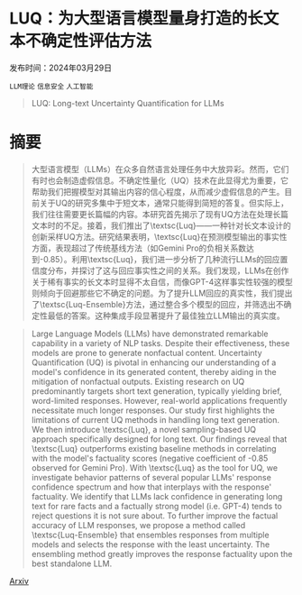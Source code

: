 # LUQ：为大型语言模型量身打造的长文本不确定性评估方法

发布时间：2024年03月29日

`LLM理论` `信息安全` `人工智能`

> LUQ: Long-text Uncertainty Quantification for LLMs

# 摘要

> 大型语言模型（LLMs）在众多自然语言处理任务中大放异彩。然而，它们有时也会制造虚假信息。不确定性量化（UQ）技术在此显得尤为重要，它帮助我们把握模型对其输出内容的信心程度，从而减少虚假信息的产生。目前关于UQ的研究多集中于短文本，通常只能得到简短的答复。但实际上，我们往往需要更长篇幅的内容。本研究首先揭示了现有UQ方法在处理长篇文本时的不足。接着，我们推出了\textsc{Luq}——一种针对长文本设计的创新采样UQ方法。研究结果表明，\textsc{Luq}在预测模型输出的事实性方面，表现超过了传统基线方法（如Gemini Pro的负相关系数达到-0.85）。利用\textsc{Luq}，我们进一步分析了几种流行LLMs的回应置信度分布，并探讨了这与回应事实性之间的关系。我们发现，LLMs在创作关于稀有事实的长文本时显得不太自信，而像GPT-4这样事实性较强的模型则倾向于回避那些它不确定的问题。为了提升LLM回应的真实性，我们提出了\textsc{Luq-Ensemble}方法，通过整合多个模型的回应，并筛选出不确定性最低的答案。这种集成手段显著提升了最佳独立LLM输出的真实度。

> Large Language Models (LLMs) have demonstrated remarkable capability in a variety of NLP tasks. Despite their effectiveness, these models are prone to generate nonfactual content. Uncertainty Quantification (UQ) is pivotal in enhancing our understanding of a model's confidence in its generated content, thereby aiding in the mitigation of nonfactual outputs. Existing research on UQ predominantly targets short text generation, typically yielding brief, word-limited responses. However, real-world applications frequently necessitate much longer responses. Our study first highlights the limitations of current UQ methods in handling long text generation. We then introduce \textsc{Luq}, a novel sampling-based UQ approach specifically designed for long text. Our findings reveal that \textsc{Luq} outperforms existing baseline methods in correlating with the model's factuality scores (negative coefficient of -0.85 observed for Gemini Pro). With \textsc{Luq} as the tool for UQ, we investigate behavior patterns of several popular LLMs' response confidence spectrum and how that interplays with the response' factuality. We identify that LLMs lack confidence in generating long text for rare facts and a factually strong model (i.e. GPT-4) tends to reject questions it is not sure about. To further improve the factual accuracy of LLM responses, we propose a method called \textsc{Luq-Ensemble} that ensembles responses from multiple models and selects the response with the least uncertainty. The ensembling method greatly improves the response factuality upon the best standalone LLM.

[Arxiv](https://arxiv.org/abs/2403.20279)